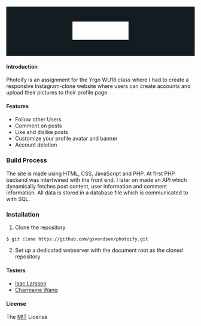 <div style=" height:20%;">
    <p style="background-color:#131C21; padding: 40px;" align="center">
        <img alt="Photoify Logo" title="Photoify"
        src="assets/images/photoify.png" width="150">
    </p>
</div>

#### Introduction

Photoify is an assignment for the Yrgo WU18 class where I had to create a responsive Instagram-clone website where users can create accounts and upload their pictures to their profile page.

#### Features

- Follow other Users
- Comment on posts
- Like and dislike posts
- Customize your profile avatar and banner
- Account deletion

### Build Process

The site is made using HTML, CSS, JavaScript and PHP. At first PHP backend was intertwined with the front end. I later on made an API which dynamically fetches post content, user information and comment information. All data is stored in a database file which is communicated to with SQL.

### Installation

1. Clone the repository

```
$ git clone https://github.com/gsvendsen/photoify.git
```

2. Set up a dedicated webserver with the document root as the cloned repository

#### Testers

- [Isac Larsson](https://github.com/WebDevIsac)
- [Charmaine Wang](https://github.com/Charmaine-wang)

#### License

The [MIT](https://github.com/gsvendsen/FastSecurity/blob/master/LICENSE) License
